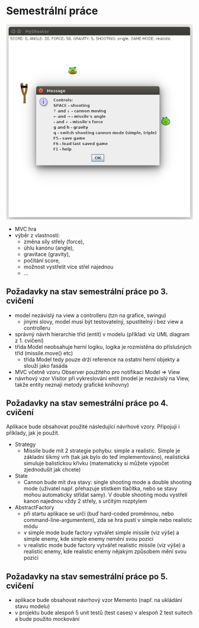 # Semestrální práce

![GitHub Logo](/images/help.png)

* MVC hra
* výběr z vlastností:
    * změna síly střely (force),
    * úhlu kanónu (angle),
    * gravitace (gravity),
    * počítání score,
    * možnost vystřelit více střel najednou
    * ...

## Požadavky na stav semestrální práce po 3. cvičení

* model nezávislý na view a controlleru (tzn na grafice, swingu)
    * jinými slovy, model musí být testovatelný, spustitelný i bez view a controlleru
* správný návrh hierarchie tříd (entit) v modelu (příklad: viz UML diagram z 1. cvičení)
* třída Model neobsahuje herní logiku, logika je rozmístěna do příslušných tříd (missile.move() etc)
    * třída Model tedy pouze drží reference na ostatní herní objekty a slouží jako fasáda
* MVC včetně vzoru Observer použitého pro notifikaci Model ⇒ View
* návrhový vzor Visitor při vykreslování entit (model je nezávislý na View, takže entity neznají metody grafické knihovny)

## Požadavky na stav semestrální práce po 4. cvičení

Aplikace bude obsahovat použité následující návrhové vzory. Připojuji i příklady, jak je použít.

* Strategy
    * Missile bude mít 2 strategie pohybu: simple a realistic. Simple je základní šikmý vrh (tak jak bylo do teď implementováno), realistická simuluje balistickou křivku (matematicky si můžete výpočet zjednodušit jak chcete)
* State
    * Cannon bude mít dva stavy: single shooting mode a double shooting mode (uživatel např. přehazuje stistkem tlačítka, nebo se stavy mohou automaticky střídat samy). V double shooting modu vystřelí kanon najednou vždy 2 střely, s určitým rozptylem
* AbstractFactory
    * při startu aplikace se určí (buď hard-coded proměnnou, nebo command-line-argumentem), zda se hra pustí v simple nebo realistic módu
    * v simple mode bude factory vytvářet simple missile (viz výše) a simple enemy, kde simple enemy nemění svou pozici
    * v realistic mode bude factory vytvářet realistic missile (viz výše) a realistic enemy, kde realistic enemy nějakým způsobem mění svou pozici

## Požadavky na stav semestrální práce po 5. cvičení

* aplikace bude obsahovat návrhový vzor Memento (např. na ukládání stavu modelu)
* v projektu bude alespoň 5 unit testů (test cases) v alespoň 2 test suitech a bude použito mockování
